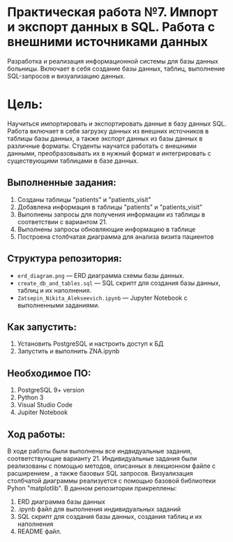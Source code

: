 # Практическая работа №7. Импорт и экспорт данных в SQL. Работа с внешними источниками данных
 Разработка и реализация информационной системы для базы данных больницы. Включает в себя создание базы данных, таблиц, выполнение SQL-запросов и визуализацию данных.
# Цель: 
Научиться импортировать и экспортировать данные в базу данных SQL. Работа включает в себя загрузку данных из внешних источников в таблицы базы данных, а также экспорт данных из базы данных в различные форматы. Студенты научатся работать с внешними данными, преобразовывать их в нужный формат и интегрировать с существующими таблицами в базе данных.

## Выполненные задания:
1. Созданы таблицы "patients" и "patients_visit"
2. Добавлена информация в таблицы "patients" и "patients_visit"
3. Выполнены запросы для получения информации из таблицы в соответствии с вариантом 21.
4. Выполнены запросы обновляющие информацию в таблице 
5. Построена столбчатая диаграмма для анализа визита пациентов 

## Структура репозитория:
- `erd_diagram.png` — ERD диаграмма схемы базы данных.
- `create_db_and_tables.sql` — SQL скрипт для создания базы данных, таблиц и их наполнения.
- `Zatsepin_Nikita_Alekseevich.ipynb` — Jupyter Notebook с выполненными заданиями.

## Как запустить:
1. Установить PostgreSQL и настроить доступ к БД
2. Запустить и выполнить ZNA.ipynb

## Необходимое ПО:
1. PostgreSQL 9+ version
2. Python 3
3. Visual Studio Code
4. Jupiter Notebook

## Ход работы:
В ходе работы были выполнены все индвидуальные задания, соответствующие варианту 21. 
Индивидуальные задания были реализованы с помощью методов, описанных в лекционном файле с расширением , а также базовых SQL запросов.
Визуализация столбчатой диаграммы реализуется с помощью базовой библиотеки Pyhon "matplotlib".
В данном репозитории прикреплены:
1. ERD диаграмма базы данных
2. .ipynb файл для выполнения индивидуальных заданий
3. SQL скрипт для создания базы данных, создания таблиц и их наполнения
4. README файл.


